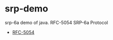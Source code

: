 # srp-demo
srp-6a demo of java. RFC-5054 SRP-6a Protocol
- [RFC-5054](https://datatracker.ietf.org/doc/html/rfc5054)
